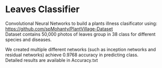 # Leaves Classifier

Convolutional Neural Networks to build a plants illness clasificator using: https://github.com/spMohanty/PlantVillage-Dataset <br>
Dataset contains 50,000 photos of leaves group in 38 class for different species and diseases. 

We created multiple different networks (such as inception networks and residual networks) achieve 0.9768 accuracy in predicting class. <br>
Detailed results are available in Accuracy.txt
